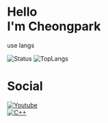 Hello   
I'm Cheongpark
=============

use langs
    


<p>
    <img alt="Status" src="https://github-readme-stats.vercel.app/api?username=cheongpark&show_icons=true&theme=algolia">
    <img alt="TopLangs" src="https://github-readme-stats.vercel.app/api/top-langs/?username=cheongpark&layout=compact&theme=algolia">
</p>

# Social
[![Youtube](https://img.shields.io/youtube/channel/subscribers/UC4BpXKEys6LmJmDP2C4_qnw?label=Cheongpark&style=social)](https://www.youtube.com/channel/UC4BpXKEys6LmJmDP2C4_qnw)   
[![C++](https://img.shields.io/badge/Discord-7289DA?style=flat-square&logo=discord&logoColor=white)](https://discord.gg/HFe2MA7)
